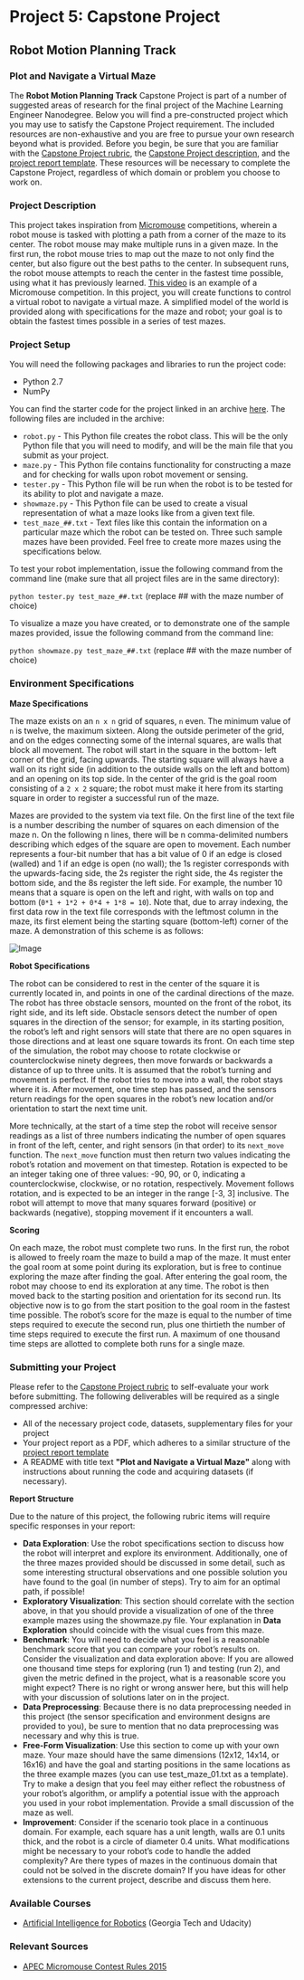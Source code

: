 # Project 5: Capstone Project
## Robot Motion Planning Track
### Plot and Navigate a Virtual Maze

The **Robot Motion Planning Track** Capstone Project is part of a number of suggested areas of research for the final project of the Machine Learning Engineer Nanodegree. Below you will find a pre-constructed project which you may use to satisfy the Capstone Project requirement. The included resources are non-exhaustive and you are free to pursue your own research beyond what is provided. Before you begin, be sure that you are familiar with the [Capstone Project rubric](https://review.udacity.com/#!/rubrics/108/view), the [Capstone Project description](https://github.com/udacity/Project-Descriptions-for-Review/blob/master/Machine-Learning/Capstone%20Project/Capstone%20Project.md), and the [project report template](https://github.com/udacity/machine-learning/blob/master/projects/capstone/project_report_template.md). These resources will be necessary to complete the Capstone Project, regardless of which domain or problem you choose to work on.

### Project Description
This project takes inspiration from [Micromouse](https://en.wikipedia.org/wiki/Micromouse) competitions, wherein a robot mouse is tasked with plotting a path from a corner of the maze to its center. The robot mouse may make multiple runs in a given maze. In the first run, the robot mouse tries to map out the maze to not only find the center, but also figure out the best paths to the center. In subsequent runs, the robot mouse attempts to reach the center in the fastest time possible, using what it has previously learned. [This video](https://www.youtube.com/watch?v=0JCsRpcrk3s) is an example of a Micromouse competition. In this project, you will create functions to control a virtual robot to navigate a virtual maze. A simplified model of the world is provided along with specifications for the maze and robot; your goal is to obtain the fastest times possible in a series of test mazes.

### Project Setup
You will need the following packages and libraries to run the project code:
- Python 2.7
- NumPy

You can find the starter code for the project linked in an archive [here](https://drive.google.com/a/udacity.com/file/d/0B9Yf01UaIbUgQ2tjRHhKZGlHSzQ/view). The following files are included in the archive:
- `robot.py` - This Python file creates the robot class. This will be the only Python file that you will need to modify, and will be the main file that you submit as your project.
- `maze.py` - This Python file contains functionality for constructing a maze and for checking for walls upon robot movement or sensing.
- `tester.py` - This Python file will be run when the robot is to be tested for its ability to plot and navigate a maze.
- `showmaze.py` - This Python file can be used to create a visual representation of what a maze looks like from a given text file.
- `test_maze_##.txt` - Text files like this contain the information on a particular maze which the robot can be tested on. Three such sample mazes have been provided. Feel free to create more mazes using the specifications below.

To test your robot implementation, issue the following command from the command line (make sure that all project files are in the same directory):

`python tester.py test_maze_##.txt` (replace ## with the maze number of choice)

To visualize a maze you have created, or to demonstrate one of the sample mazes provided, issue the following command from the command line:

`python showmaze.py test_maze_##.txt` (replace ## with the maze number of choice)

### Environment Specifications
**Maze Specifications**

The maze exists on an `n x n` grid of squares, `n` even. The minimum value of `n` is twelve, the maximum sixteen. Along the outside perimeter of the grid, and on the edges connecting some of the internal squares, are walls that block all movement. The robot will start in the square in the bottom- left corner of the grid, facing upwards. The starting square will always have a wall on its right side (in addition to the outside walls on the left and bottom) and an opening on its top side. In the center of the grid is the goal room consisting of a `2 x 2` square; the robot must make it here from its starting square in order to register a successful run of the maze.

Mazes are provided to the system via text file. On the first line of the text file is a number describing the number of squares on each dimension of the maze n. On the following n lines, there will be n comma-delimited numbers describing which edges of the square are open to movement. Each number represents a four-bit number that has a bit value of 0 if an edge is closed (walled) and 1 if an edge is open (no wall); the 1s register corresponds with the upwards-facing side, the 2s register the right side, the 4s register the bottom side, and the 8s register the left side. For example, the number 10 means that a square is open on the left and right, with walls on top and bottom (`0*1 + 1*2 + 0*4 + 1*8 = 10`). Note that, due to array indexing, the first data row in the text file corresponds with the leftmost column in the maze, its first element being the starting square (bottom-left) corner of the maze. A demonstration of this scheme is as follows:

![Image](http://i.imgur.com/rUN4j0p.png)

**Robot Specifications**

The robot can be considered to rest in the center of the square it is currently located in, and points in one of the cardinal directions of the maze. The robot has three obstacle sensors, mounted on the front of the robot, its right side, and its left side. Obstacle sensors detect the number of open squares in the direction of the sensor; for example, in its starting position, the robot’s left and right sensors will state that there are no open squares in those directions and at least one square towards its front. On each time step of the simulation, the robot may choose to rotate clockwise or counterclockwise ninety degrees, then move forwards or backwards a distance of up to three units. It is assumed that the robot’s turning and movement is perfect. If the robot tries to move into a wall, the robot stays where it is. After movement, one time step has passed, and the sensors return readings for the open squares in the robot’s new location and/or orientation to start the next time unit.

More technically, at the start of a time step the robot will receive sensor readings as a list of three numbers indicating the number of open squares in front of the left, center, and right sensors (in that order) to its `next_move` function. The `next_move` function must then return two values indicating the robot’s rotation and movement on that timestep. Rotation is expected to be an integer taking one of three values: -90, 90, or 0, indicating a counterclockwise, clockwise, or no rotation, respectively. Movement follows rotation, and is expected to be an integer in the range [-3, 3] inclusive. The robot will attempt to move that many squares forward (positive) or backwards (negative), stopping movement if it encounters a wall.
  
**Scoring**

On each maze, the robot must complete two runs. In the first run, the robot is allowed to freely roam the maze to build a map of the maze. It must enter the goal room at some point during its exploration, but is free to continue exploring the maze after finding the goal. After entering the goal room, the robot may choose to end its exploration at any time. The robot is then moved back to the starting position and orientation for its second run. Its objective now is to go from the start position to the goal room in the fastest time possible. The robot’s score for the maze is equal to the number of time steps required to execute the second run, plus one thirtieth the number of time steps required to execute the first run. A maximum of one thousand time steps are allotted to complete both runs for a single maze.

### Submitting your Project

Please refer to the [Capstone Project rubric](https://review.udacity.com/#!/rubrics/108/view) to self-evaluate your work before submitting. The following deliverables will be required as a single compressed archive:
- All of the necessary project code, datasets, supplementary files for your project
- Your project report as a PDF, which adheres to a similar structure of the [project report template](https://github.com/udacity/machine-learning/blob/master/projects/capstone/project_report_template.md)
- A README with title text **"Plot and Navigate a Virtual Maze"** along with instructions about running the code and acquiring datasets (if necessary).

**Report Structure**

Due to the nature of this project, the following rubric items will require specific responses in your report:
- **Data Exploration**: Use the robot specifications section to discuss how the robot will interpret and explore its environment. Additionally, one of the three mazes provided should be discussed in some detail, such as some interesting structural observations and one possible solution you have found to the goal (in number of steps). Try to aim for an optimal path, if possible!
- **Exploratory Visualization**: This section should correlate with the section above, in that you should provide a visualization of one of the three example mazes using the showmaze.py file. Your explanation in **Data Exploration** should coincide with the visual cues from this maze.
- **Benchmark**: You will need to decide what you feel is a reasonable benchmark score that you can compare your robot’s results on. Consider the visualization and data exploration above: If you are allowed one thousand time steps for exploring (run 1) and testing (run 2), and given the metric defined in the project, what is a reasonable score you might expect? There is no right or wrong answer here, but this will help with your discussion of solutions later on in the project.
- **Data Preprocessing**: Because there is no data preprocessing needed in this project (the sensor specification and environment designs are provided to you), be sure to mention that no data preprocessing was necessary and why this is true.
- **Free-Form Visualization**: Use this section to come up with your own maze. Your maze should have the same dimensions (12x12, 14x14, or 16x16) and have the goal and starting positions in the same locations as the three example mazes (you can use test_maze_01.txt as a template). Try to make a design that you feel may either reflect the robustness of your robot’s algorithm, or amplify a potential issue with the approach you used in your robot implementation. Provide a small discussion of the maze as well.
- **Improvement**: Consider if the scenario took place in a continuous domain. For example, each square has a unit length, walls are 0.1 units thick, and the robot is a circle of diameter 0.4 units. What modifications might be necessary to your robot’s code to handle the added complexity? Are there types of mazes in the continuous domain that could not be solved in the discrete domain? If you have ideas for other extensions to the current project, describe and discuss them here.

### Available Courses 

- [Artificial Intelligence for Robotics](https://www.udacity.com/course/artificial-intelligence-for-robotics--cs373) (Georgia Tech and Udacity)

### Relevant Sources
- [APEC Micromouse Contest Rules 2015](http://www.apec-conf.org/wp-content/uploads/2013/10/APEC_2015_Micromouse_Contest_Rules.pdf)
